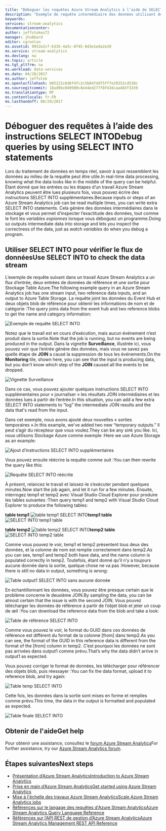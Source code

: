 ```yaml
---
title: "Déboguer les requêtes Azure Stream Analytics à l’aide de SELECT INTO | Microsoft Docs"
description: "Exemple de requête intermédiaire des données utilisant des instructions SELECT INTO dans Stream Analytics"
keywords: 
services: stream-analytics
documentationcenter: 
author: jeffstokes72
manager: jhubbard
editor: cgronlun
ms.assetid: 9952e2cf-b335-4a5c-8f45-8d3e1eda2e20
ms.service: stream-analytics
ms.devlang: na
ms.topic: article
ms.tgt_pltfrm: na
ms.workload: data-services
ms.date: 04/20/2017
ms.author: jeffstok
ms.openlocfilehash: b05222c6d6f4fc2c5b847dd75ff7e29352cd538c
ms.sourcegitcommit: 18ad9bc049589c8e44ed277f8f43dcaa483f3339
ms.translationtype: MT
ms.contentlocale: fr-FR
ms.lasthandoff: 08/29/2017
---
```

# <a name="debug-queries-by-using-select-into-statements"></a><span data-ttu-id="b71cb-103">Déboguer des requêtes à l’aide des instructions SELECT INTO</span><span class="sxs-lookup"><span data-stu-id="b71cb-103">Debug queries by using SELECT INTO statements</span></span>

<span data-ttu-id="b71cb-104">Lors du traitement de données en temps réel, savoir à quoi ressemblent les données au milieu de la requête peut être utile.</span><span class="sxs-lookup"><span data-stu-id="b71cb-104">In real-time data processing, knowing what the data looks like in the middle of the query can be helpful.</span></span> <span data-ttu-id="b71cb-105">Étant donné que les entrées ou les étapes d’un travail Azure Stream Analytics peuvent être lues plusieurs fois, vous pouvez écrire des instructions SELECT INTO supplémentaires.</span><span class="sxs-lookup"><span data-stu-id="b71cb-105">Because inputs or steps of an Azure Stream Analytics job can be read multiple times, you can write extra SELECT INTO statements.</span></span> <span data-ttu-id="b71cb-106">Cela génère des données intermédiaires dans le stockage et vous permet d’inspecter l’exactitude des données, tout comme le font les *variables espionnes* lorsque vous déboguez un programme.</span><span class="sxs-lookup"><span data-stu-id="b71cb-106">Doing so outputs intermediate data into storage and lets you inspect the correctness of the data, just as *watch variables* do when you debug a program.</span></span>

## <a name="use-select-into-to-check-the-data-stream"></a><span data-ttu-id="b71cb-107">Utiliser SELECT INTO pour vérifier le flux de données</span><span class="sxs-lookup"><span data-stu-id="b71cb-107">Use SELECT INTO to check the data stream</span></span>

<span data-ttu-id="b71cb-108">L’exemple de requête suivant dans un travail Azure Stream Analytics a un flux d’entrée, deux entrées de données de référence et une sortie pour Stockage Table Azure.</span><span class="sxs-lookup"><span data-stu-id="b71cb-108">The following example query in an Azure Stream Analytics job has one stream input, two reference data inputs, and an output to Azure Table Storage.</span></span> <span data-ttu-id="b71cb-109">La requête joint les données du Event Hub et deux objets blob de référence pour obtenir les informations de nom et de catégorie :</span><span class="sxs-lookup"><span data-stu-id="b71cb-109">The query joins data from the event hub and two reference blobs to get the name and category information:</span></span>

![Exemple de requête SELECT INTO](./media/stream-analytics-select-into/stream-analytics-select-into-query1.png)

<span data-ttu-id="b71cb-111">Notez que le travail est en cours d’exécution, mais aucun événement n’est produit dans la sortie.</span><span class="sxs-lookup"><span data-stu-id="b71cb-111">Note that the job is running, but no events are being produced in the output.</span></span> <span data-ttu-id="b71cb-112">Dans la vignette **Surveillance**, illustrée ici, vous pouvez voir que l’entrée génère des données, mais vous ne savez pas quelle étape de **JOIN** a causé la suppression de tous les événements.</span><span class="sxs-lookup"><span data-stu-id="b71cb-112">On the **Monitoring** tile, shown here, you can see that the input is producing data, but you don’t know which step of the **JOIN** caused all the events to be dropped.</span></span>

![Vignette Surveillance](./media/stream-analytics-select-into/stream-analytics-select-into-monitor.png)
 
<span data-ttu-id="b71cb-114">Dans ce cas, vous pouvez ajouter quelques instructions SELECT INTO supplémentaires pour « journaliser » les résultats JOIN intermédiaires et les données lues à partir de l’entrée.</span><span class="sxs-lookup"><span data-stu-id="b71cb-114">In this situation, you can add a few extra SELECT INTO statements to “log” the intermediate JOIN results and the data that's read from the input.</span></span>

<span data-ttu-id="b71cb-115">Dans cet exemple, nous avons ajouté deux nouvelles « sorties temporaires ».</span><span class="sxs-lookup"><span data-stu-id="b71cb-115">In this example, we've added two new “temporary outputs.”</span></span> <span data-ttu-id="b71cb-116">Il peut s’agir du récepteur que vous voulez.</span><span class="sxs-lookup"><span data-stu-id="b71cb-116">They can be any sink you like.</span></span> <span data-ttu-id="b71cb-117">Ici, nous utilisons Stockage Azure comme exemple :</span><span class="sxs-lookup"><span data-stu-id="b71cb-117">Here we use Azure Storage as an example:</span></span>

![Ajout d’instructions SELECT INTO supplémentaires](./media/stream-analytics-select-into/stream-analytics-select-into-outputs.png)

<span data-ttu-id="b71cb-119">Vous pouvez ensuite réécrire la requête comme suit :</span><span class="sxs-lookup"><span data-stu-id="b71cb-119">You can then rewrite the query like this:</span></span>

![Requête SELECT INTO réécrite](./media/stream-analytics-select-into/stream-analytics-select-into-query2.png)

<span data-ttu-id="b71cb-121">À présent, relancez le travail et laissez-le s’exécuter pendant quelques minutes.</span><span class="sxs-lookup"><span data-stu-id="b71cb-121">Now start the job again, and let it run for a few minutes.</span></span> <span data-ttu-id="b71cb-122">Ensuite, interrogez temp1 et temp2 avec Visual Studio Cloud Explorer pour produire les tables suivantes :</span><span class="sxs-lookup"><span data-stu-id="b71cb-122">Then query temp1 and temp2 with Visual Studio Cloud Explorer to produce the following tables:</span></span>

<span data-ttu-id="b71cb-123">**table temp1**
![table temp1 SELECT INTO](./media/stream-analytics-select-into/stream-analytics-select-into-temp-table-1.png)</span><span class="sxs-lookup"><span data-stu-id="b71cb-123">**temp1 table**
![SELECT INTO temp1 table](./media/stream-analytics-select-into/stream-analytics-select-into-temp-table-1.png)</span></span>

<span data-ttu-id="b71cb-124">**table temp2**
![table temp2 SELECT INTO](./media/stream-analytics-select-into/stream-analytics-select-into-temp-table-2.png)</span><span class="sxs-lookup"><span data-stu-id="b71cb-124">**temp2 table**
![SELECT INTO temp2 table](./media/stream-analytics-select-into/stream-analytics-select-into-temp-table-2.png)</span></span>

<span data-ttu-id="b71cb-125">Comme vous pouvez le voir, temp1 et temp2 présentent tous deux des données, et la colonne de nom est remplie correctement dans temp2.</span><span class="sxs-lookup"><span data-stu-id="b71cb-125">As you can see, temp1 and temp2 both have data, and the name column is populated correctly in temp2.</span></span> <span data-ttu-id="b71cb-126">Toutefois, étant donné qu’il n’y a toujours aucune donnée dans la sortie, quelque chose ne va pas :</span><span class="sxs-lookup"><span data-stu-id="b71cb-126">However, because there is still no data in output, something is wrong:</span></span>

![Table output1 SELECT INTO sans aucune donnée](./media/stream-analytics-select-into/stream-analytics-select-into-out-table-1.png)

<span data-ttu-id="b71cb-128">En échantillonnant les données, vous pouvez être presque certain que le problème concerne le deuxième JOIN.</span><span class="sxs-lookup"><span data-stu-id="b71cb-128">By sampling the data, you can be almost certain that the issue is with the second JOIN.</span></span> <span data-ttu-id="b71cb-129">Vous pouvez télécharger les données de référence à partir de l’objet blob et jeter un coup de œil :</span><span class="sxs-lookup"><span data-stu-id="b71cb-129">You can download the reference data from the blob and take a look:</span></span>

![Table de référence SELECT INTO](./media/stream-analytics-select-into/stream-analytics-select-into-ref-table-1.png)

<span data-ttu-id="b71cb-131">Comme vous pouvez le voir, le format du GUID dans ces données de référence est différent du format de la colonne [from] dans temp2.</span><span class="sxs-lookup"><span data-stu-id="b71cb-131">As you can see, the format of the GUID in this reference data is different from the format of the [from] column in temp2.</span></span> <span data-ttu-id="b71cb-132">C’est pourquoi les données ne sont pas arrivées dans output1 comme prévu.</span><span class="sxs-lookup"><span data-stu-id="b71cb-132">That’s why the data didn’t arrive in output1 as expected.</span></span>

<span data-ttu-id="b71cb-133">Vous pouvez corriger le format de données, les télécharger pour référencer des objets blob, puis réessayer :</span><span class="sxs-lookup"><span data-stu-id="b71cb-133">You can fix the data format, upload it to reference blob, and try again:</span></span>

![Table temp SELECT INTO](./media/stream-analytics-select-into/stream-analytics-select-into-ref-table-2.png)

<span data-ttu-id="b71cb-135">Cette fois, les données dans la sortie sont mises en forme et remplies comme prévu.</span><span class="sxs-lookup"><span data-stu-id="b71cb-135">This time, the data in the output is formatted and populated as expected.</span></span>

![Table finale SELECT INTO](./media/stream-analytics-select-into/stream-analytics-select-into-final-table.png)


## <a name="get-help"></a><span data-ttu-id="b71cb-137">Obtenir de l'aide</span><span class="sxs-lookup"><span data-stu-id="b71cb-137">Get help</span></span>

<span data-ttu-id="b71cb-138">Pour obtenir une assistance, consultez le [forum Azure Stream Analytics](https://social.msdn.microsoft.com/Forums/en-US/home?forum=AzureStreamAnalytics)</span><span class="sxs-lookup"><span data-stu-id="b71cb-138">For further assistance, try our [Azure Stream Analytics forum](https://social.msdn.microsoft.com/Forums/en-US/home?forum=AzureStreamAnalytics).</span></span>

## <a name="next-steps"></a><span data-ttu-id="b71cb-139">Étapes suivantes</span><span class="sxs-lookup"><span data-stu-id="b71cb-139">Next steps</span></span>

* [<span data-ttu-id="b71cb-140">Présentation d’Azure Stream Analytics</span><span class="sxs-lookup"><span data-stu-id="b71cb-140">Introduction to Azure Stream Analytics</span></span>](stream-analytics-introduction.md)
* [<span data-ttu-id="b71cb-141">Prise en main d’Azure Stream Analytics</span><span class="sxs-lookup"><span data-stu-id="b71cb-141">Get started using Azure Stream Analytics</span></span>](stream-analytics-real-time-fraud-detection.md)
* [<span data-ttu-id="b71cb-142">Mise à l'échelle des travaux Azure Stream Analytics</span><span class="sxs-lookup"><span data-stu-id="b71cb-142">Scale Azure Stream Analytics jobs</span></span>](stream-analytics-scale-jobs.md)
* [<span data-ttu-id="b71cb-143">Références sur le langage des requêtes d'Azure Stream Analytics</span><span class="sxs-lookup"><span data-stu-id="b71cb-143">Azure Stream Analytics Query Language Reference</span></span>](https://msdn.microsoft.com/library/azure/dn834998.aspx)
* [<span data-ttu-id="b71cb-144">Références sur l’API REST de gestion d’Azure Stream Analytics</span><span class="sxs-lookup"><span data-stu-id="b71cb-144">Azure Stream Analytics Management REST API Reference</span></span>](https://msdn.microsoft.com/library/azure/dn835031.aspx)


